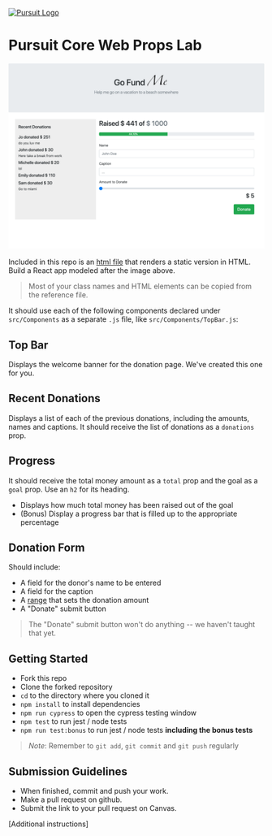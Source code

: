 [![Pursuit Logo](https://avatars1.githubusercontent.com/u/5825944?s=200&v=4)](https://pursuit.org)

# Pursuit Core Web Props Lab

![goFundMe](./goFundMe.png)

Included in this repo is an [html file](./reference.html) that renders a static version in HTML.
Build a React app modeled after the image above.

> Most of your class names and HTML elements can be copied from the reference file.

It should use each of the following components declared under `src/Components` as a separate `.js` file, like `src/Components/TopBar.js`:

## Top Bar

Displays the welcome banner for the donation page.
We've created this one for you.

## Recent Donations

Displays a list of each of the previous donations, including the amounts, names and captions.
It should receive the list of donations as a `donations` prop.

## Progress

It should receive the total money amount as a `total` prop and the goal as a `goal` prop.
Use an `h2` for its heading.

- Displays how much total money has been raised out of the goal
- (Bonus) Display a progress bar that is filled up to the appropriate percentage

## Donation Form

Should include:

- A field for the donor's name to be entered
- A field for the caption
- A [range](https://www.w3schools.com/tags/att_input_type_range.asp) that sets the donation amount
- A "Donate" submit button

> The "Donate" submit button won't do anything -- we haven't taught that yet.

## Getting Started

- Fork this repo
- Clone the forked repository
- `cd` to the directory where you cloned it
- `npm install` to install dependencies
- `npm run cypress` to open the cypress testing window
- `npm test` to run jest / node tests
- `npm run test:bonus` to run jest / node tests **including the bonus tests**

> _Note_: Remember to `git add`, `git commit` and `git push` regularly

## Submission Guidelines

- When finished, commit and push your work.
- Make a pull request on github.
- Submit the link to your pull request on Canvas.

[Additional instructions]
